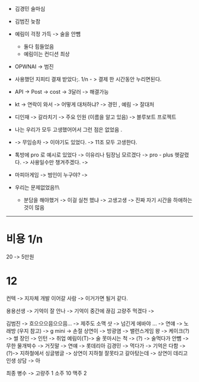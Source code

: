 - 김경민 술마심
- 김범진 늦참
- 예림이 걱정 가득 -> 술을 안뻄 
	- 둘다 힘들었음
	- 예림이는 컨디션 최상 


- OPWNAI -> 범진 


- 사용했던 지피티 결재 받았다;.  1/n - > 결제 한 시간동안 누리면된다.
- API -> Post -> cost -> 3달러 -> 해결가능 
- kt -> 연락이 와서 -> 어떻게 대처하냐? -> 경민 ,  예림 -> 잘대처
- 디인재 -> 갈라치기 -> 주요 인원 (이름을 알고 있음) -> 블루보트 프로젝트 
- 나는 우리가 모두 고생했어어서 그런 점은 없었음 . 
- -> 무임승차 -> 이야기도 있었다. -> 11조 모두 고생한다. 

-  톡방에 pro 로 예시로 있었다 -> 이유리나 팀장님 모르겠다 -> pro - plus 헷갈렸다. -> 사용일수만 챙겨주겠다. -> 
- 마피아게임 -> 범인이 누구야? -> 
- 우리는 문제없었음!!\
	- 분담을 해야했거 -> 이걸 실천 헸냐 
-> 고생고생 -> 진짜 자기 시간을 하애하는 것이 많음 



---
# 비용 1/n
20 -> 5만원


# 12
컨텍 -> 지자체 개발 이어갈 사람 -> 이거가면 될거 같다.


용용선생 -> 기억이 잘 안나 -> 기억이 중간에 끊김 
고량주 먹겠다 -> 


김범진 -> 흐으으으믐으으믐...  -> 제주도 소맥 샷 -> 넘긴게 에바야 ... -> 연얘 -> 노래방 (우지 참고) -> g mini -> 손절 
상연이 ->  방광염 -> 밸런스게임 왕 -> 케이크(?) -> 썰 장인 -> 인턴 -> 취업 
예림이(T)-> 술 못마시는 척 -> (?) -> 술먹다가 안뻄 -> 무한 물개박수 -> 거짓말  -> 연얘 -> 롯데리아 
김경민 -> 먹다가 ->  기억은 다함 ->(?)-> 지하철에서 싱글벙글 ->  상연이 지하철 잘못타고 갈아탔는데 -> 상연이 데리고 인생 상담 -> 아



최종 병수 -> 고량주 1 소주 10 맥주 2 



